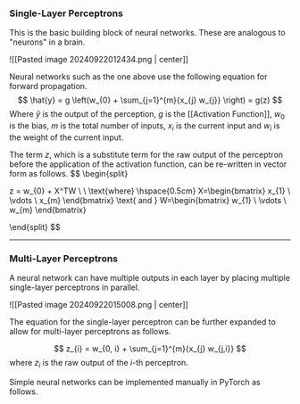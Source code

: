 ### Single-Layer Perceptrons

This is the basic building block of neural networks. These are analogous to "neurons" in a brain.

![[Pasted image 20240922012434.png | center]]

Neural networks such as the one above use the following equation for forward propagation.
$$
\hat{y} = g \left(w_{0} + \sum_{j=1}^{m}{x_{j} w_{j}} \right) = g(z)
$$
Where $\hat{y}$ is the output of the perception, $g$ is the [[Activation Function]],  $w_{0}$ is the bias, $m$ is the total number of inputs, $x_{i}$ is the current input and $w_{i}$ is the weight of the current input.

The term $z$, which is a substitute term for the raw output of the perceptron before the application of the activation function, can be re-written in vector form as follows.
$$
\begin{split}

z = w_{0} + X^TW  \\ \\
\text{where} \hspace{0.5cm} X=\begin{bmatrix}
           x_{1} \\
           \vdots \\
           x_{m}
\end{bmatrix}
\text{ and }
W=\begin{bmatrix}
           w_{1} \\
           \vdots \\
           w_{m}
\end{bmatrix}

\end{split}
$$

---
### Multi-Layer Perceptrons

A neural network can have multiple outputs in each layer by placing multiple single-layer perceptrons in parallel.

![[Pasted image 20240922015008.png | center]]

The equation for the single-layer perceptron can be further expanded to allow for multi-layer perceptrons as follows.

$$
z_{i} = w_{0, i} + \sum_{j=1}^{m}{x_{j} w_{j,i}}
$$
where $z_{i}$ is the raw output of the $i\text{-th}$ perceptron.

Simple neural networks can be implemented manually in PyTorch as follows.